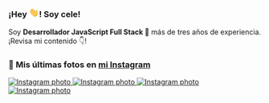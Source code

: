 <h3>¡Hey <img src="https://raw.githubusercontent.com/ABSphreak/ABSphreak/master/gifs/Hi.gif" width="20px" decondig="async">! Soy cele!</h3>

<p>Soy <strong>Desarrollador JavaScript Full Stack 🚀</strong> más de tres años de experiencia.<br />¡Revisa mi contenido 👇!</p>

### 📸 Mis últimas fotos en [mi Instagram](https://instagram.com/cele)


<a href='https://instagram.com/p/C1UpuSGLQiG' target='_blank'>
  <img width='20%' src='https://instagram.flba2-1.fna.fbcdn.net/v/t51.29350-15/412513918_1325803934584302_4400498733289087214_n.jpg?stp=dst-jpg_e15&_nc_ht=instagram.flba2-1.fna.fbcdn.net&_nc_cat=106&_nc_ohc=EehPjlv1RSgQ7kNvgH7vDnX&edm=APU89FABAAAA&ccb=7-5&oh=00_AfAHGJZkqAmKcxuAUzSrwBUV2I3S9hzYoBMjeZTk_o3oEA&oe=6638C81D&_nc_sid=bc0c2c' alt='Instagram photo' />
</a>
<a href='https://instagram.com/p/CzMY3lzxgmx' target='_blank'>
  <img width='20%' src='https://instagram.flba2-1.fna.fbcdn.net/v/t51.29350-15/398916226_819142863293745_2426123683154743297_n.webp?stp=dst-jpg_e35&_nc_ht=instagram.flba2-1.fna.fbcdn.net&_nc_cat=109&_nc_ohc=u5tJP5ylGI8Q7kNvgH8Dp7M&edm=APU89FABAAAA&ccb=7-5&oh=00_AfDGs9GJGifzRHD4uv6T0-kzNcmlo2n3zP27T2CMr3p5Nw&oe=6638C70C&_nc_sid=bc0c2c' alt='Instagram photo' />
</a>
<a href='https://instagram.com/p/CygbQv4uqxM' target='_blank'>
  <img width='20%' src='https://instagram.flba2-1.fna.fbcdn.net/v/t51.29350-15/391525959_236593062741789_5868561716480810596_n.webp?stp=dst-jpg_e35&_nc_ht=instagram.flba2-1.fna.fbcdn.net&_nc_cat=109&_nc_ohc=wBWDWe05H0EQ7kNvgFM1Bl7&edm=APU89FABAAAA&ccb=7-5&oh=00_AfAyoLmuxVoVN62FMON29AoSzi06gFCFV48TnUUfWUhZhw&oe=6638CD48&_nc_sid=bc0c2c' alt='Instagram photo' />
</a>
<a href='https://instagram.com/p/CxTmOF6vN8M' target='_blank'>
  <img width='20%' src='https://instagram.flba2-1.fna.fbcdn.net/v/t51.29350-15/378565944_323878180141713_8920720304536029091_n.jpg?stp=dst-jpg_e15&_nc_ht=instagram.flba2-1.fna.fbcdn.net&_nc_cat=109&_nc_ohc=I3MwFT_Xs08Q7kNvgFJeRkS&edm=APU89FABAAAA&ccb=7-5&oh=00_AfC8MdvQFUyV2cM2Fy3dLyw2bzXt37NSYDxklHz0AnK68Q&oe=6638C712&_nc_sid=bc0c2c' alt='Instagram photo' />
</a>
